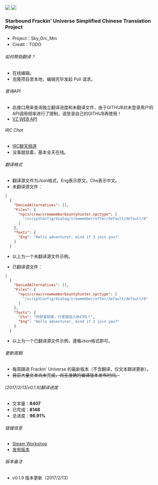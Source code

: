 [![](https://img.shields.io/badge/IRC%20CHAT-Run-green.svg)](https://irc.zomboid.cn) 
[![](https://img.shields.io/badge/release-V0.1.9-blue.svg)](https://github.com/ProjectSky/FrackinUniverse-sChinese-Project/releases)

### Starbound Frackin' Universe Simplified Chinese Translation Project
* Project：Sky_Orc_Mm
* Credit：TODO

###### 如何帮助翻译？
* 在线编辑。
* 克隆项目至本地，编辑完毕发起 Pull 请求。

###### 查询API
* 此接口用来查询独立翻译进度和未翻译文件，由于GITHUB对未登录用户的API调用频率进行了限制，请登录自己的GITHUB再使用！
* [VZ WEB API](https://zomboid.cn/api/) 

###### IRC Chat
* [IRC聊天频道](https://irc.zomboid.cn) 
* 没事就挂着，基本全天在线。

###### 翻译格式
* 翻译源文件为Json格式，Eng表示原文，Chs表示中文。
* 未翻译源文件：
``` json
[
  {
    "DeniedAlternatives": [],
    "Files": {
      "npcs/crew/crewmemberbountyhunter.npctype": [
        "/scriptConfig/dialog/crewmember/offer/default/default/0"
      ]
    },
    "Texts": {
      "Eng": "Hello adventurer, mind if I join you?"
    }
  }
 ```
* 以上为一个未翻译源文件示例。

* 已翻译源文件：
``` json
[
  {
    "DeniedAlternatives": [],
    "Files": {
      "npcs/crew/crewmemberbountyhunter.npctype": [
        "/scriptConfig/dialog/crewmember/offer/default/default/0"
      ]
    },
    "Texts": {
      "Chs": "你好冒险家，介意我加入你们吗？",
      "Eng": "Hello adventurer, mind if I join you?"
    }
  }
 ```
* 以上为一个已翻译源文件示例，遵循Json格式即可。
 
###### 更新周期
* 每周跟进 Frackin' Universe 的最新版本（不含翻译，仅文本跟进更新）。
* ~~目前大量文本尚未完成，尚无准确的编译版本发布时间。~~

###### [2017/2/13|v0.1.9]翻译进度
* 文本量：**8407**
* 已完成：**8148**
* 总进度：**96.91%**

###### 链接信息
* [Steam Workshop](http://steamcommunity.com/sharedfiles/filedetails/?id=754350883)
* [发布版本](https://github.com/ProjectSky/FrackinUniverse-sChinese-Project/releases)

###### 版本备注
* v0.1.9 版本更新（2017/2/13）
